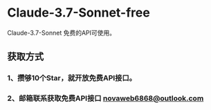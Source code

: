 # Claude-3.7-Sonnet-free
Claude-3.7-Sonnet 免费的API可使用。
## 获取方式
### 1、攒够10个Star，就开放免费API接口。
### 2、邮箱联系获取免费API接口 novaweb6868@outlook.com

